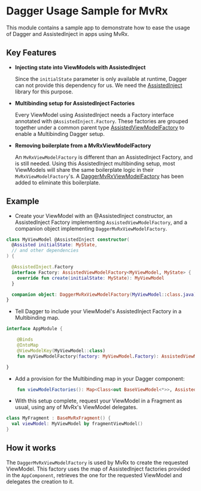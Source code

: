 # Dagger Usage Sample for MvRx

This module contains a sample app to demonstrate how to ease the usage of Dagger and AssistedInject in apps using MvRx.

## Key Features

* **Injecting state into ViewModels with AssistedInject**
  
  Since the `initialState` parameter is only available at runtime, Dagger can not provide this dependency for us. We need the [AssistedInject](https://github.com/square/AssistedInject) library for this purpose.

* **Multibinding setup for AssistedInject Factories**

  Every ViewModel using AssistedInject needs a Factory interface annotated with `@AssistedInject.Factory`. These factories are grouped together under a common parent type [AssistedViewModelFactory](src/main/java/com/airbnb/mvrx/hellodagger/di/AssistedViewModelFactory.kt) to enable a Multibinding Dagger setup.

* **Removing boilerplate from a MvRxViewModelFactory**

  An `MvRxViewModelFactory` is different than an AssistedInject Factory, and is still needed. Using this AssistedInject multibinding setup, most ViewModels will share the same boilerplate logic in their `MvRxViewModelFactory`'s. A [DaggerMvRxViewModelFactory](src/main/java/com/airbnb/mvrx/hellodagger/di/DaggerMvRxViewModelFactory.kt) has been added to eliminate this boilerplate.

## Example

* Create your ViewModel with an @AssistedInject constructor, an AssistedInject Factory implementing `AssistedViewModelFactory`, and a companion object implementing `DaggerMvRxViewModelFactory`.

```kotlin
class MyViewModel @AssistedInject constructor(
  @Assisted initialState: MyState,
  // and other dependencies
) {

  @AssistedInject.Factory
  interface Factory: AssistedViewModelFactory<MyViewModel, MyState> {
    override fun create(initialState: MyState): MyViewModel
  }

  companion object: DaggerMvRxViewModelFactory(MyViewModel::class.java)
}
```

* Tell Dagger to include your ViewModel's AssistedInject Factory in a Multibinding map.

```kotlin
interface AppModule {

    @Binds
    @IntoMap
    @ViewModelKey(MyViewModel::class)
    fun myViewModelFactory(factory: MyViewModel.Factory): AssistedViewModelFactory<*, *>

}
```

* Add a provision for the Multibinding map in your Dagger component:

```kotlin
    fun viewModelFactories(): Map<Class<out BaseViewModel<*>>, AssistedViewModelFactory<*, *>>
```

* With this setup complete, request your ViewModel in a Fragment as usual, using any of MvRx's ViewModel delegates.

```kotlin
class MyFragment : BaseMvRxFragment() {
  val viewModel: MyViewModel by fragmentViewModel()
}
```

## How it works

The `DaggerMvRxViewModelFactory` is used by MvRx to create the requested ViewModel. This factory uses the map of AssistedInject factories provided in the `AppComponent`, retrieves the one for the requested ViewModel and delegates the creation to it.
